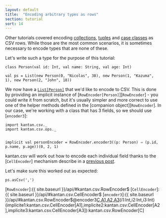 ```yaml
---
layout: default
title:  "Encoding arbitrary types as rows"
section: tutorial
sort: 14
---
```

Other tutorials covered encoding [collections](collections_as_rows.html), [tuples](tuples_as_rows.html)
and [case classes](case_classes_as_rows.html) as CSV rows. While those are the most common scenarios, it is sometimes
necessary to encode types that are none of these.

Let's write such a type for the purpose of this tutorial:

```tut:silent
class Person(val id: Int, val name: String, val age: Int)

val ps = List(new Person(0, "Nicolas", 38), new Person(1, "Kazuma", 1), new Person(2, "John", 18))
```

We now have a [`List[Person]`][`List`] that we'd like to encode to CSV. This is done by providing an implicit instance
of [`RowEncoder[Person]`][`RowEncoder`] - you could write it from scratch, but it's usually simpler and more correct
to use one of the helper methods defined in the [companion object][`RowEncoder`]. In our case, we're working with a
class that has 3 fields, so we should use [`encoder3`]:

```tut:silent
import kantan.csv._
import kantan.csv.ops._


implicit val personEncoder = RowEncoder.encoder3((p: Person) ⇒ (p.id, p.name, p.age))(0, 2, 1)
```

kantan.csv will work out how to encode each individual field thanks to the [`CellEncoder`] mechanism describe in a
[previous post](arbitrary_types_as_cells.html).

Let's make sure this worked out as expected:

```tut
ps.asCsv(',')
```

[`List`]:http://www.scala-lang.org/api/current/index.html#scala.collection.immutable.List
[`RowEncoder`]:{{ site.baseurl }}/api/#kantan.csv.RowEncoder$
[`CellEncoder`]:{{ site.baseurl }}/api/#kantan.csv.CellEncoder$
[`encoder3`]:{{ site.baseurl }}/api/#kantan.csv.RowEncoder$@encoder3[C,A1,A2,A3](f:C=>(A1,A2,A3))(i1:Int,i2:Int,i3:Int)(implicite1:kantan.csv.CellEncoder[A1],implicite2:kantan.csv.CellEncoder[A2],implicite3:kantan.csv.CellEncoder[A3]):kantan.csv.RowEncoder[C]